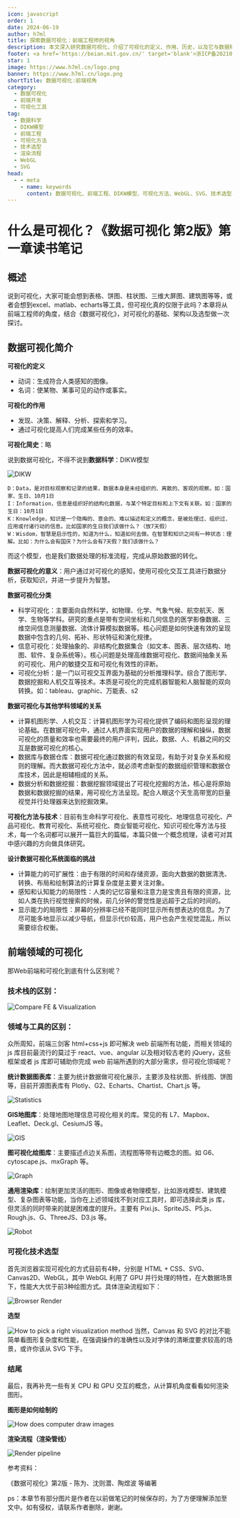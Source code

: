 ```yaml
---
icon: javascript
order: 1
date: 2024-06-19
author: h7ml
title: 探索数据可视化：前端工程师的视角
description: 本文深入研究数据可视化，介绍了可视化的定义、作用、历史，以及它与数据科学的联系。我们还探讨了前端领域的可视化，讲述了技术栈、领域、工具以及可视化技术选型的不同之处。此外，我们解释了如何选择适当的可视化方法，以满足特定需求。
footer: <a href='https://beian.mit.gov.cn/' target='blank'>浙ICP备2021037683号-2</a>探索数据可视化的奥秘，了解前端和可视化领域之间的差异，为您的数据呈现提供更多可能性。
star: 1
image: https://www.h7ml.cn/logo.png
banner: https://www.h7ml.cn/logo.png
shortTitle: 数据可视化:前端视角
category:
  - 数据可视化
  - 前端开发
  - 可视化工具
tag:
  - 数据科学
  - DIKW模型
  - 前端工程
  - 可视化方法
  - 技术选型
  - 渲染流程
  - WebGL
  - SVG
head:
  - - meta
    - name: keywords
      content: 数据可视化、前端工程、DIKW模型、可视化方法、WebGL、SVG、技术选型、渲染流程
---
```


# 什么是可视化？《数据可视化 第2版》第一章读书笔记

## 概述

说到可视化，大家可能会想到表格、饼图、柱状图、三维大屏图、建筑图等等，或者会想到excel、matlab、echarts等工具，但可视化真的仅限于此吗？本章将从前端工程师的角度，结合《数据可视化》，对可视化的基础、架构以及选型做一次探讨。

## 数据可视化简介

**可视化的定义**
- 动词：生成符合人类感知的图像。
- 名词：使某物、某事可见的动作或事实。

**可视化的作用**
- 发现、决策、解释、分析、探索和学习。
- 通过可视化提高人们完成某些任务的效率。

**可视化简史**：略

说到数据可视化，不得不说到**数据科学**：DIKW模型

![DIKW](http://static.5ibug.net/vitepress/assets/images/MicroFrontend/dikw.png)

    D：Data，是对目标观察和记录的结果，数据本身是未经组织的、离散的、客观的观察。如：国家、生日、10月1日
    I：Information，信息是组织好的结构化数据，与某个特定目标和上下文有关联。如：国家的生日：10月1日
    K：Knowledge，知识是一个隐晦的、意会的、难以描述和定义的概念，是被处理过、组织过、应用或付诸行动的信息。比如国家的生日我们该做什么？（放7天假）
    W：Wisdom，智慧是启示性的，知道为什么，知道如何去做。在智慧和知识之间有一种状态：理解。比如：为什么会有国庆？为什么会有7天假？我们该做什么？

而这个模型，也是我们数据处理的标准流程，完成从原始数据的转化。

**数据可视化的意义**：用户通过对可视化的感知，使用可视化交互工具进行数据分析，获取知识，并进一步提升为智慧。

**数据可视化分类**
- 科学可视化：主要面向自然科学，如物理、化学、气象气候、航空航天、医学、生物等学科。研究的重点是带有空间坐标和几何信息的医学影像数据、三维空间信息测量数据、流体计算模拟数据等。核心问题是如何快速有效的呈现数据中包含的几何、拓补、形状特征和演化规律。
- 信息可视化：处理抽象的、非结构化数据集合（如文本、图表、层次结构、地图、软件、复杂系统等）。核心问题是处理高维数据可视化、数据间抽象关系的可视化、用户的敏捷交互和可视化有效性的评断。
- 可视化分析：是一门以可视交互界面为基础的分析推理科学。综合了图形学、数据挖掘和人机交互等技术。本质是可视化的完成机器智能和人脑智能的双向转换。如：tableau、graphic、万能表、s2

**数据可视化与其他学科领域的关系**
- 计算机图形学、人机交互：计算机图形学为可视化提供了编码和图形呈现的理论基础。在数据可视化中，通过人机界面实现用户的数据的理解和操纵，数据可视化的质量和效率也需要最终的用户评判，因此，数据、人、机器之间的交互是数据可视化的核心。
- 数据库与数据仓库：数据可视化通过数据的有效呈现，有助于对复杂关系和规则的理解。而大数据可视化方法中，就必须考虑新型的数据组织管理和数据仓库技术，因此是相辅相成的关系。
- 数据分析和数据挖掘：数据挖掘领域提出了可视化挖掘的方法，核心是将原始数据和数据挖掘的结果，用可视化方法呈现。配合人眼这个天生高带宽的巨量视觉并行处理器来达到挖掘效果。

**可视化方法与技术**：目前有生命科学可视化、表意性可视化、地理信息可视化、产品可视化、教育可视化、系统可视化、商业智能可视化、知识可视化等方法与技术，每一个名词都可以展开一篇巨大的篇幅，本篇只做一个概念梳理，读者可对其中感兴趣的方向做具体研究。

**设计数据可视化系统面临的挑战**
- 计算能力的可扩展性：由于有限的时间和存储资源，面向大数据的数据清洗、转换、布局和绘制算法的计算复杂度是主要关注对象。
- 感知和认知能力的局限性：人类的记忆容量和注意力是宝贵且有限的资源，比如人类在执行视觉搜索的时候，前几分钟的警觉性是远超于之后的时间的。
- 显示能力的局限性：屏幕的分辨率已经不能同时显示所有想表达的信息。为了尽可能多地显示以减少导航，但显示代价较高，用户也会产生视觉混乱，所以需要综合权衡。

## 前端领域的可视化

那Web前端和可视化到底有什么区别呢？

### 技术栈的区别：

![Compare FE & Visualization](http://static.5ibug.net/vitepress/assets/images/MicroFrontend/visualization.png)

### 领域与工具的区别：

众所周知，前端三剑客 html+css+js 即可解决 web 前端所有功能，而相关领域的 js 库目前最流行的莫过于 react、vue、angular 以及相对较古老的 jQuery，这些框架或者 js 库即可辅助你完成 web 前端所遇到的大部分需求，但可视化领域呢？

**统计数据图表库**：主要为统计数据做可视化展示，主要涉及柱状图、折线图、饼图等，目前开源图表库有 Plotly、G2、Echarts、Chartist、Chart.js 等。

![Statistics](http://static.5ibug.net/vitepress/assets/images/MicroFrontend/statistics.png)

**GIS地图库**：处理地图地理信息可视化相关的库。常见的有 L7、Mapbox、Leaflet、Deck.gl、CesiumJS 等。

![GIS](http://static.5ibug.net/vitepress/assets/images/MicroFrontend/gis.png)

**图可视化绘图库**：主要描述点边关系图，流程图等带有边概念的图。如 G6、cytoscape.js、mxGraph 等。

![Graph](http://static.5ibug.net/vitepress/assets/images/MicroFrontend/graph.png)

**通用渲染库**：绘制更加灵活的图形、图像或者物理模型，比如游戏模型、建筑模型、复杂图表等功能，当你在上述领域找不到对应工具时，即可选择此类 js 库，但灵活的同时带来的就是困难度的提升。主要有 Pixi.js、SpriteJS、P5.js、Rough.js、G、ThreeJS、D3.js 等。

![Robot](http://static.5ibug.net/vitepress/assets/images/MicroFrontend/robot.png)

### 可视化技术选型

首先浏览器实现可视化的方式目前有4种，分别是 HTML + CSS、SVG、Canvas2D、WebGL，其中 WebGL 利用了 GPU 并行处理的特性，在大数据场景下，性能大大优于前3种绘图方式。具体渲染流程如下：

![Browser Render](http://static.5ibug.net/vitepress/assets/images/MicroFrontend/render.png)

**选型**

![How to pick a right visualization method](http://static.5ibug.net/vitepress/assets/images/MicroFrontend/pick.png)
当然，Canvas 和 SVG 的对比不能简单看图形复杂度和性能，在强调操作的准确性以及对字体的清晰度要求较高的场景，或许你该从 SVG 下手。

### 结尾

最后，我再补充一些有关 CPU 和 GPU 交互的概念，从计算机角度看看如何渲染图形。

**图形是如何绘制的**

![How does computer draw images](http://static.5ibug.net/vitepress/assets/images/MicroFrontend/draw.png)

**渲染流程（渲染管线）**

![Render pipeline](http://static.5ibug.net/vitepress/assets/images/MicroFrontend/render_pipe.png)

参考资料：

《数据可视化》第2版 - 陈为、沈则潜、陶煜波 等编著

ps：本章节有部分图片是作者在以前做笔记的时候保存的，为了方便理解添加至文中。如有侵权，请联系作者删除，谢谢。
